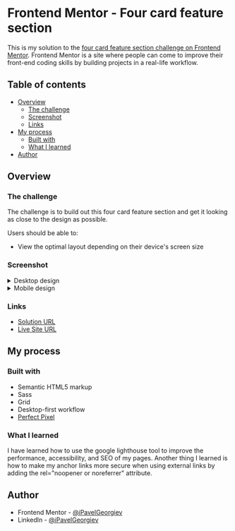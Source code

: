 # Frontend Mentor - Four card feature section

This is my solution to the [four card feature section challenge on Frontend Mentor](https://www.frontendmentor.io/challenges/four-card-feature-section-weK1eFYK). Frontend Mentor is a site where people can come to improve their front-end coding skills by building projects in a real-life workflow.

## Table of contents

- [Overview](#overview)
  - [The challenge](#the-challenge)
  - [Screenshot](#screenshot)
  - [Links](#links)
- [My process](#my-process)
  - [Built with](#built-with)
  - [What I learned](#what-i-learned)
- [Author](#author)

## Overview

### The challenge

The challenge is to build out this four card feature section and get it looking as close to the design as possible.

Users should be able to:

- View the optimal layout depending on their device's screen size

### Screenshot

<details>
  <summary>Desktop design</summary>

  ![Screenshot of desktop view](design/desktop-design.jpg)
</details>

<details>
  <summary>Mobile design</summary>

  ![Screenshot of mobile view](design/mobile-design.jpg)
</details>

### Links

- [Solution URL](https://www.frontendmentor.io/solutions/four-card-feature-section-wHG9mskh8)
- [Live Site URL](https://pavel-frontend-mentor-projects.github.io/four-card-feature-section/)

## My process

### Built with

- Semantic HTML5 markup
- Sass
- Grid
- Desktop-first workflow
- [Perfect Pixel](https://www.welldonecode.com/perfectpixel)

### What I learned

I have learned how to use the google lighthouse tool to improve the performance, accessibility, and SEO of my pages. Another thing I learned is how to make my anchor links more secure when using external links by adding the rel="noopener or noreferrer" attribute.

## Author

- Frontend Mentor - [@iPavelGeorgiev](https://www.frontendmentor.io/profile/iPavelGeorgiev)
- LinkedIn - [@iPavelGeorgiev](https://www.linkedin.com/in/ipavelgeorgiev/)